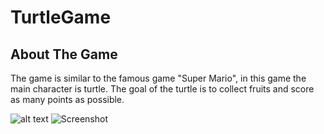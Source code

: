 # TurtleGame

## About The Game

The game is similar to the famous game "Super Mario", in this game the main character is turtle.
The goal of the turtle is to collect fruits and score as many points as possible.


![alt text](https://github.com/OlgaPariente/master/TurtleGame/blob/TurtleGame/MyGameImg/Logo.png?raw=true)
![Screenshot](Logo.png)
